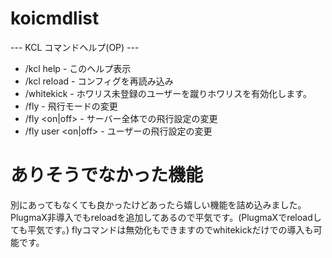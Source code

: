 # koicmdlist
--- KCL コマンドヘルプ(OP) ---
 - /kcl help - このヘルプ表示
 - /kcl reload - コンフィグを再読み込み
 - /whitekick - ホワリス未登録のユーザーを蹴りホワリスを有効化します。
 - /fly - 飛行モードの変更
 - /fly <on|off> - サーバー全体での飛行設定の変更
 - /fly user <mcid> <on|off> - ユーザーの飛行設定の変更
# ありそうでなかった機能
別にあってもなくても良かったけどあったら嬉しい機能を詰め込みました。
PlugmaX非導入でもreloadを追加してあるので平気です。(PlugmaXでreloadしても平気です。)
flyコマンドは無効化もできますのでwhitekickだけでの導入も可能です。
